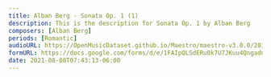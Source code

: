 ```yaml
---
title: Alban Berg - Sonata Op. 1 (1)
description: This is the description for Sonata Op. 1 by Alban Berg
composers: [Alban Berg]
periods: [Romantic]
audioURL: https://OpenMusicDataset.github.io/Maestro/maestro-v3.0.0/2018/MIDI-Unprocessed_Chamber3_MID--AUDIO_10_R3_2018_wav--1.midi
formURL: https://docs.google.com/forms/d/e/1FAIpQLSdERu0k7U7JKuu4QngadnqxkgNWOeA5HXempxgskeg7Zl2XhQ/viewform
date: 2021-08-08T07:43:13-06:00
---
```

